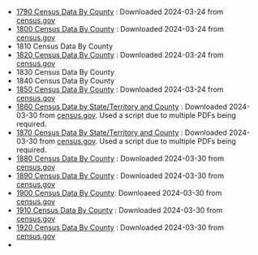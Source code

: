 * [1790 Census Data By County](1790/1790-number-of-persons.pdf) : Downloaded 2024-03-24 from [census.gov](https://www2.census.gov/library/publications/decennial/1790/number-of-persons.pdf)
* [1800 Census Data By County](1800/1800-numbers.pdf) : Downloaded 2024-03-24 from [census.gov](https://www2.census.gov/library/publications/decennial/1800/1800-returns.pdf)
* 1810 Census Data By County
* [1820 Census Data By County](1820/1820a-02.pdf) : Downloaded 2024-03-24 from [census.gov](https://www2.census.gov/library/publications/decennial/1820/1820a.zip)
* 1830 Census Data By County
* 1840 Census Data By County
* [1850 Census Data By County](1850/1850a-14.pdf) : Downloaded 2024-03-24 from [census.gov](https://www2.census.gov/library/publications/decennial/1850/1850a/1850a-14.pdf)
* [1860 Census Data by State/Territory and County](1860/retrieve.sh) : Downloaded 2024-03-30 from [census.gov](https://www.census.gov/library/publications/1864/dec/1860a.html). Used a script due to multiple PDFs being required.
* [1870 Census Data By State/Territory and County](1870/retrieve.sh) : Downloaded 2024-03-30 from [census.gov](https://www.census.gov/library/publications/1872/dec/1870a.html). Used a script due to multiple PDFs being required.
* [1880 Census Data By County](1880/1880_v1-08.pdf) : Downloaded 2024-03-30 from [census.gov](https://www.census.gov/library/publications/1883/dec/vol-01-population.html)
* [1890 Census Data By County](1890/1890a_v1-06.pdf) : Downloaded 2024-03-30 from [census.gov](https://www.census.gov/library/publications/1895/dec/volume-1.html)
* [1900 Census Data By County](1900/volume-1-p2.pdf): Downloaeed 2024-03-30 from [census.gov](https://www.census.gov/library/publications/1901/dec/vol-01-population.html)
* [1910 Census Data By County](1910/volume-1-p3.pdf) : Downloaded 2024-03-30 from [census.gov](https://www.census.gov/library/publications/1913/dec/vol-1-population.html)
* [1920 Census Data By County](1920/retrieve.sh) : Downloaded 2024-03-30 from [census.gov](https://www.census.gov/library/publications/1921/dec/vol-01-population.html)
* 